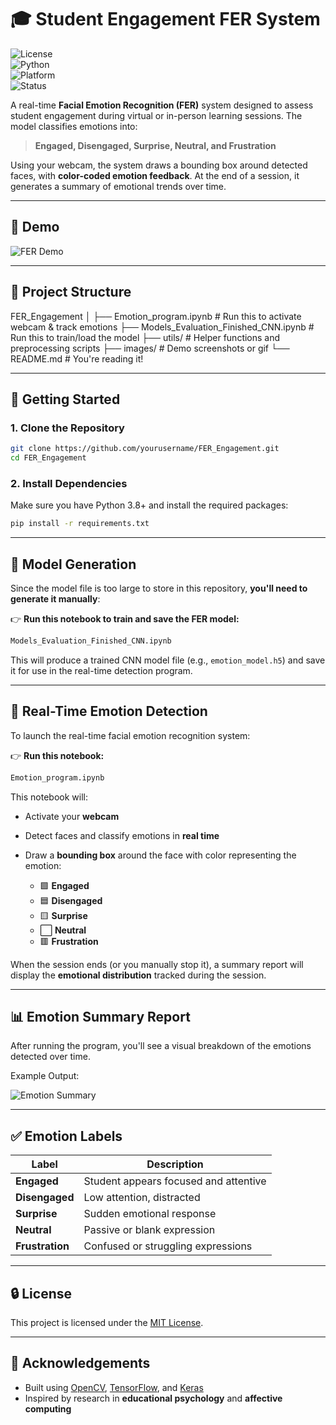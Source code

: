 # 🎓 Student Engagement FER System  

![License](https://img.shields.io/badge/license-MIT-blue.svg)  
![Python](https://img.shields.io/badge/python-3.8+-blue.svg)  
![Platform](https://img.shields.io/badge/platform-Jupyter%20Notebook-%23121011.svg?style=flat&logo=Jupyter)  
![Status](https://img.shields.io/badge/status-Active-brightgreen)

A real-time **Facial Emotion Recognition (FER)** system designed to assess student engagement during virtual or in-person learning sessions. The model classifies emotions into:

> **Engaged, Disengaged, Surprise, Neutral, and Frustration**

Using your webcam, the system draws a bounding box around detected faces, with **color-coded emotion feedback**. At the end of a session, it generates a summary of emotional trends over time.

---

## 📸 Demo  

![FER Demo](images/demo.gif) <!-- Replace with your own gif or image -->

---

## 📁 Project Structure



FER_Engagement
│
├── Emotion_program.ipynb                  # Run this to activate webcam & track emotions
├── Models_Evaluation_Finished_CNN.ipynb   # Run this to train/load the model
├── utils/                                 # Helper functions and preprocessing scripts
├── images/                                # Demo screenshots or gif
└── README.md                              # You're reading it!



---

## 🚀 Getting Started

### 1. Clone the Repository

```bash
git clone https://github.com/yourusername/FER_Engagement.git
cd FER_Engagement
```

### 2. Install Dependencies

Make sure you have Python 3.8+ and install the required packages:

```bash
pip install -r requirements.txt
```

---

## 🧠 Model Generation

Since the model file is too large to store in this repository, **you'll need to generate it manually**:

👉 **Run this notebook to train and save the FER model:**

```bash
Models_Evaluation_Finished_CNN.ipynb
```

This will produce a trained CNN model file (e.g., `emotion_model.h5`) and save it for use in the real-time detection program.

---

## 🎥 Real-Time Emotion Detection

To launch the real-time facial emotion recognition system:

👉 **Run this notebook:**

```bash
Emotion_program.ipynb
```

This notebook will:

* Activate your **webcam**
* Detect faces and classify emotions in **real time**
* Draw a **bounding box** around the face with color representing the emotion:

  * 🟩 **Engaged**
  * 🟦 **Disengaged**
  * 🟨 **Surprise**
  * ⬜ **Neutral**
  * 🟥 **Frustration**

When the session ends (or you manually stop it), a summary report will display the **emotional distribution** tracked during the session.

---

## 📊 Emotion Summary Report

After running the program, you'll see a visual breakdown of the emotions detected over time.

Example Output:

![Emotion Summary](images/emotion_summary.png) <!-- Replace with your own image -->

---

## ✅ Emotion Labels

| Label           | Description                           |
| --------------- | ------------------------------------- |
| **Engaged**     | Student appears focused and attentive |
| **Disengaged**  | Low attention, distracted             |
| **Surprise**    | Sudden emotional response             |
| **Neutral**     | Passive or blank expression           |
| **Frustration** | Confused or struggling expressions    |

---

## 🔒 License

This project is licensed under the [MIT License](LICENSE).

---

## 🙌 Acknowledgements

* Built using [OpenCV](https://opencv.org/), [TensorFlow](https://www.tensorflow.org/), and [Keras](https://keras.io/)
* Inspired by research in **educational psychology** and **affective computing**
